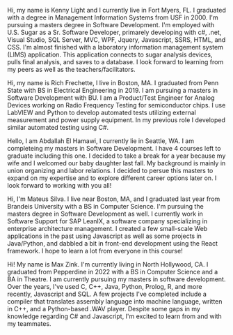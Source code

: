 Hi, my name is Kenny Light and I currently live in Fort Myers, FL.  I graduated with a degree in Management Information Systems from USF in 2000.  I'm pursuing a masters degree in Software Development.  I'm employed with U.S. Sugar as a Sr. Software Developer, primarely developing with c#, .net, Visual Studio, SQL Server, MVC, WPF, Jquery, Javascript, SSRS, HTML, and CSS.  I'm almost finished with a laboratory information management system (LIMS) application.  This application connects to sugar analysis devices, pulls final analysis, and saves to a database.  I look forward to learning from my peers as well as the teachers/facilitators.


Hi, my name is Rich Frechette, I live in Boston, MA. I graduated from Penn State with BS in Electrical Engineering in 2019. I am pursuing a masters in Software Development with BU. I am a Product/Test Engineer for Analog Devices working on Radio Frequency Testing for semiconductor chips. I use LabVIEW and Python to develop automated tests utilizing external measurement and power supply equipment. In my previous role I developed similar automated testing using C#. 


Hello, I am Abdallah El Hamawi, I currently lie in Seattle, WA. I am completeing my masters in Software Development. I have 4 courses left to graduate including this one. I decided to take a break for a year because my wife and I welcomed our baby daughter last fall. My background is mainly in union organizing and labor relations. I decided to persue this masters to expand on my expertise and to explore different career options later on. I look forward to working with you all!

Hi, I'm Mateus Silva. I live near Boston, MA, and I graduated last year from Brandeis University with a BS in Computer Science. I'm pursuing the masters degree in Software Development as well. I currently work in Software Support for SAP LeanIX, a software company specializing in enterprise architecture management. I created a few small-scale Web applications in the past using Javascript as well as some projects in Java/Python, and dabbled a bit in front-end development using the React framework. I hope to learn a lot from everyone in this course!

Hi! My name is Max Zink. I'm currently living in North Hollywood, CA. I graduated from Pepperdine in 2022 with a BS in Computer Science and a BA in Theatre. I am currently pursuing my masters in software development. Over the years, I've used C, C++, Java, Python, Prolog, R, and more recently, Javascript and SQL. A few projects I've completed include a compiler that translates assembly language into machine language, written in C++, and a Python-based .WAV player. Despite some gaps in my knowledge regarding C# and Javascript, I'm excited to learn from and with my teammates.
